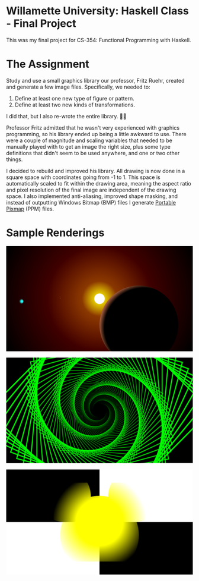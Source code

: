 # Willamette University: Haskell Class - Final Project

This was my final project for CS-354: Functional Programming with Haskell.

# The Assignment

Study and use a small graphics library our professor, Fritz Ruehr, created and generate a few image files. Specifically, we needed to:

1. Define at least one new type of figure or pattern.
2. Define at least two new kinds of transformations.

I did that, but I also re-wrote the entire library. 🤦‍♂️

Professor Fritz admitted that he wasn't very experienced with graphics programming, so his library ended up being a little awkward to use. There were a couple of magnitude and scaling variables that needed to be manually played with to get an image the right size, plus some type definitions that didn't seem to be used anywhere, and one or two other things.

I decided to rebuild and improved his library. All drawing is now done in a square space with coordinates going from -1 to 1. This space is automatically scaled to fit within the drawing area, meaning the aspect ratio and pixel resolution of the final image are independent of the drawing space. I also implemented anti-aliasing, improved shape masking, and instead of outputting Windows Bitmap (BMP) files I generate [Portable Pixmap](https://en.wikipedia.org/wiki/Netpbm) (PPM) files.

# Sample Renderings

![An image of a solar system.](https://github.com/roboticforest/school-work-graveyard/blob/main/wu-haskell-final-project/github-media/Planets.png "Planets")

![An image of a tunnel made from rotated boxes.](https://github.com/roboticforest/school-work-graveyard/blob/main/wu-haskell-final-project/github-media/Tunnel.png "Box Tunnel")

![A test image for gradients, masks, antialiasing, and patterns.](https://github.com/roboticforest/school-work-graveyard/blob/main/wu-haskell-final-project/github-media/Mickey%20Mask.png "Mickey Mouse Masking Test")
